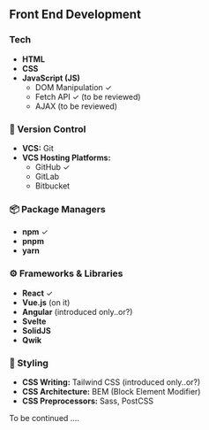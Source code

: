 ## Front End Development

### Tech
- **HTML**
- **CSS**
- **JavaScript (JS)**
  - DOM Manipulation ✓
  - Fetch API ✓ (to be reviewed)
  - AJAX (to be reviewed)

### 🔧 Version Control
- **VCS:** Git 
- **VCS Hosting Platforms:**
  - GitHub ✓
  - GitLab
  - Bitbucket

### 📦 Package Managers
- **npm** ✓
- **pnpm**
- **yarn**

### ⚙️ Frameworks & Libraries
- **React** ✓
- **Vue.js** (on it)
- **Angular** (introduced only..or?)
- **Svelte**
- **SolidJS**
- **Qwik**

### 🎨 Styling
- **CSS Writing:** Tailwind CSS (introduced only..or?)
- **CSS Architecture:** BEM (Block Element Modifier)
- **CSS Preprocessors:** Sass, PostCSS

To be continued ....
